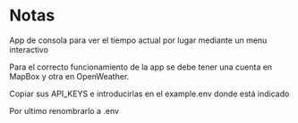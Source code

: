 # Notas

App de consola para ver el tiempo actual por lugar mediante un menu interactivo 

Para el correcto funcionamiento de la app se debe tener una cuenta en MapBox y otra en OpenWeather.

Copiar sus API_KEYS e introducirlas en el example.env donde está indicado

Por ultimo renombrarlo a .env
